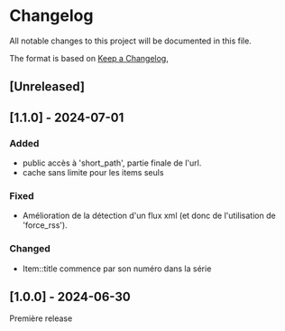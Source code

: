 # Changelog

All notable changes to this project will be documented in this file.

The format is based on [Keep a Changelog](https://keepachangelog.com/en/1.1.0/),

## [Unreleased]

## [1.1.0] - 2024-07-01

### Added

- public accès à 'short_path', partie finale de l'url.
- cache sans limite pour les items seuls

### Fixed

- Amélioration de la détection d'un flux xml (et donc de l'utilisation de 'force_rss').

### Changed

- Item::title commence par son numéro dans la série


## [1.0.0] - 2024-06-30

Première release

